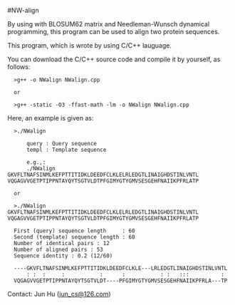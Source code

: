 #NW-align 

By using with BLOSUM62 matrix and Needleman-Wunsch dynamical programming, this program can be used to align two protein sequences.

This program, which is wrote by using C/C++ lauguage. 

You can download the C/C++ source code and compile it by yourself, as follows:

      >g++ -o NWalign NWalign.cpp
      
      or
      
      >g++ -static -O3 -ffast-math -lm -o NWalign NWalign.cpp

Here, an example is given as:

      >./NWalign
        
          query : Query sequence
          templ : Template sequence

          e.g.,:
          ./NWalign GKVFLTNAFSINMLKEFPTTITIDKLDEEDFCLKLELRLEDGTLINAIGHDSTINLVNTL VQGAGVVGETPTIPPNTAYQYTSGTVLDTPFGIMYGTYGMVSESGEHFNAIIKPFRLATP
      
      or
      
      >./NWalign GKVFLTNAFSINMLKEFPTTITIDKLDEEDFCLKLELRLEDGTLINAIGHDSTINLVNTL VQGAGVVGETPTIPPNTAYQYTSGTVLDTPFGIMYGTYGMVSESGEHFNAIIKPFRLATP
      
      First (query) sequence length     : 60
      Second (template) sequence length : 60
      Number of identical pairs : 12
      Number of aligned pairs : 53
      Sequence identity : 0.2 (12/60)
      
      ----GKVFLTNAFSINMLKEFPTTITIDKLDEEDFCLKLE---LRLEDGTLINAIGHDSTINLVNTL
          : :  :     :           :      :           : :   :::          : 
      VQGAGVVGETPTIPPNTAYQYTSGTVLDT----PFGIMYGTYGMVSESGEHFNAIIKPFRLA---TP



Contact: Jun Hu (jun_cs@126.com)

